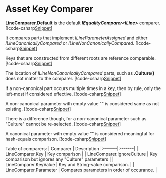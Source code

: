 ﻿# Asset Key Comparer

**LineComparer.Default** is the default **<i>IEqualityComparer&lt;ILine&gt;</i>** comparer.
[!code-csharp[Snippet](Examples.cs#Snippet_0)]

It compares parts that implement *ILineParameterAssigned* and either *ILineCanonicallyCompared* or *ILineNonCanonicallyCompared*.
[!code-csharp[Snippet](Examples.cs#Snippet_1)]

Keys that are constructed from different roots are reference comparable. 
[!code-csharp[Snippet](Examples.cs#Snippet_2)]

The location of *ILineNonCanonicallyCompared* parts, such as **.Culture()** does not matter to the comparer.
[!code-csharp[Snippet](Examples.cs#Snippet_3)]

If a non-canonical part occurs multiple times in a key, then by rule, only the left-most if considered effective.
[!code-csharp[Snippet](Examples.cs#Snippet_4)]

A non-canonical parameter with empty value "" is considered same as not existing.
[!code-csharp[Snippet](Examples.cs#Snippet_5)]

There is a difference though, for a non-canonical parameter such as "Culture" cannot be re-selected.
[!code-csharp[Snippet](Examples.cs#Snippet_5b)]

A canonical parameter with empty value "" is considered meaningful for hash-equals comparison.
[!code-csharp[Snippet](Examples.cs#Snippet_6)]

Table of comparers:
| Comparer | Description 
|:-------|:-------|
| LineComparer.Key | Key comparison |
| LineComparer.IgnoreCulture | Key comparison but ignores any "Culture" parameters |
| LineComparer.KeyValue | Key and String-value comparison. |
| LineComparer.Parameter | Compares parameters in order of occurance.   |
